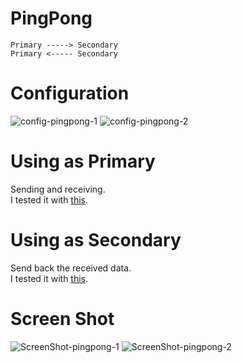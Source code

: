 # PingPong
```
Primary -----> Secondary
Primary <----- Secondary
```

# Configuration   
![config-pingpong-1](https://user-images.githubusercontent.com/6020549/158708163-9bacbe80-bb37-4705-a3f7-ef4c1d098f97.jpg)
![config-pingpong-2](https://user-images.githubusercontent.com/6020549/158708129-7037e259-105d-47ee-b49f-e30eb4f7aa47.jpg)

# Using as Primary   
Sending and receiving.   
I tested it with [this](https://github.com/nopnop2002/esp-idf-cc1101/tree/main/ArduinoCode/CC1101_ping).   

# Using as Secondary   
Send back the received data.   
I tested it with [this](https://github.com/nopnop2002/esp-idf-cc1101/tree/main/ArduinoCode/CC1101_pong).   


# Screen Shot

![ScreenShot-pingpong-1](https://user-images.githubusercontent.com/6020549/167343204-58dbf11b-a0ff-4e9f-a6ff-def1a3405e36.jpg)
![ScreenShot-pingpong-2](https://user-images.githubusercontent.com/6020549/167343197-895c8aa2-b7b5-46b6-9b34-3deb3d92ffba.jpg)

